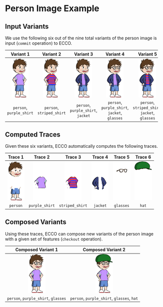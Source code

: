 
# Person Image Example


## Input Variants

We use the following six out of the nine total variants of the person image is input (`commit` operation) to ECCO.

| Variant 1 | Variant 2 | Variant 3 | Variant 4 | Variant 5 | Variant 9 |
|:---------:|:---------:|:---------:|:---------:|:---------:|:---------:|
| ![Variant 1: person](V1_purpleshirt/person.png "Variant 1: person") | ![Variant 2: person](V2_stripedshirt/person.png "Variant 2: person") | ![Variant 3: person](V3_purpleshirt_jacket/person.png "Variant 3: person") | ![Variant 4: person](V4_purpleshirt_jacket_glasses/person.png "Variant 4: person") | ![Variant 5: person](V5_stripedshirt_jacket_glasses/person.png "Variant 5: person") | ![Variant 9: person](V9_stripedshirt_jacket_hat/person.png "Variant 9: person") |
| `person`, `purple_shirt` | `person`, `striped_shirt` | `person`, `purple_shirt`, `jacket` | `person`, `purple_shirt`, `jacket`, `glasses` | `person`, `striped_shirt`, `jacket`, `glasses` | `person`, `striped_shirt`, `jacket`, `hat` |


## Computed Traces

Given these six variants, ECCO automatically computes the following traces.

| Trace 1 | Trace 2 | Trace 3 | Trace 4 | Trace 5 | Trace 6 |
|:-------:|:-------:|:-------:|:-------:|:-------:|:-------:|
| ![Trace 1: person](computed_traces_from_V1_to_V5_and_V9/person.png "Trace 1: person") | ![Trace 2: purple shirt](computed_traces_from_V1_to_V5_and_V9/purpleshirt_nojacket.png "Trace 2: purple shirt") | ![Trace 3: striped shirt](computed_traces_from_V1_to_V5_and_V9/stripedshirt_nojacket.png "Trace 3: striped shirt") | ![Trace 4: jacket](computed_traces_from_V1_to_V5_and_V9/jacket.png "Trace 4: jacket") | ![Trace 5: glasses](computed_traces_from_V1_to_V5_and_V9/glasses.png "Trace 5: glasses") | ![Trace 6: hat](computed_traces_from_V1_to_V5_and_V9/hat.png "Trace 6: hat") |
| `person` | `purple_shirt` | `striped_shirt` | `jacket` | `glasses` | `hat` |


## Composed Variants

Using these traces, ECCO can compose new variants of the person image with a given set of features (`checkout` operation).

| Composed Variant 1 | Composed Variant 2 |
|:---------:|:---------:|
| ![Composed Variant 1: person, purple shirt, glasses](composed_variants/person_purpleshirt_glasses.png "Composed Variant 1: person, purple shirt, glasses") | ![Composed Variant 1: person, purple shirt, glasses](composed_variants/person_purpleshirt_glasses_hat.png "Composed Variant 1: person, purple shirt, glasses") |
| `person`, `purple_shirt`, `glasses` | `person`, `purple_shirt`, `glasses`, `hat` |

